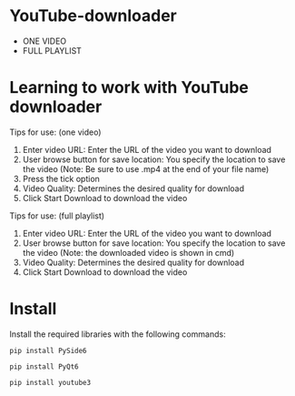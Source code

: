 # YouTube-downloader
- ONE VIDEO
- FULL PLAYLIST
# Learning to work with YouTube downloader
Tips for use: (one video)
1. Enter video URL: Enter the URL of the video you want to download
2. User browse button for save location: You specify the location to save the video
(Note: Be sure to use .mp4 at the end of your file name)
3. Press the tick option
4. Video Quality: Determines the desired quality for download
5. Click Start Download to download the video

Tips for use: (full playlist)
1. Enter video URL: Enter the URL of the video you want to download
2. User browse button for save location: You specify the location to save the video
(Note: the downloaded video is shown in cmd)
4. Video Quality: Determines the desired quality for download
5. Click Start Download to download the video

# Install
Install the required libraries with the following commands:
```
pip install PySide6
```
```
pip install PyQt6
```
```
pip install youtube3
```
